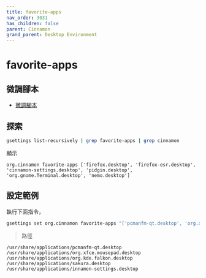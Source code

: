 ```yaml
---
title: favorite-apps
nav_order: 3031
has_children: false
parent: Cinnamon
grand_parent: Desktop Environment
---
```



# favorite-apps

## 微調腳本

* [微調腳本](https://github.com/samwhelp/note-about-ubuntu/tree/gh-pages/_demo/adjustment/part-cinnamon/gnome-shell-extension-ubuntu-dock)


## 探索

``` sh
gsettings list-recursively | grep favorite-apps | grep cinnamon
```

顯示

```
org.cinnamon favorite-apps ['firefox.desktop', 'firefox-esr.desktop', 'cinnamon-settings.desktop', 'pidgin.desktop', 'org.gnome.Terminal.desktop', 'nemo.desktop']
```

## 設定範例

執行下面指令，

``` sh
gsettings set org.cinnamon favorite-apps "['pcmanfm-qt.desktop', 'org.xfce.mousepad.desktop', 'org.kde.falkon.desktop', 'sakura.desktop', 'cinnamon-settings.desktop']"
```

> 路徑

```
/usr/share/applications/pcmanfm-qt.desktop
/usr/share/applications/org.xfce.mousepad.desktop
/usr/share/applications/org.kde.falkon.desktop
/usr/share/applications/sakura.desktop
/usr/share/applications/innamon-settings.desktop
```
